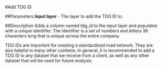 #Add TDG ID

##Parameters
**Input layer** - The layer to add the TDG ID to.

##Description
Adds a column named tdg_id to the input layer and populates with a unique
identifier. The identifier is a set of numbers and letters 36 characters long
that is unique across the entire company.

TDG IDs are important for creating a standardized road network. They are also
helpful in many other contexts. In general, it is recommended to add a TDG ID
to any dataset that we receive from a client, as well as any other dataset
that will be used for future analysis.

